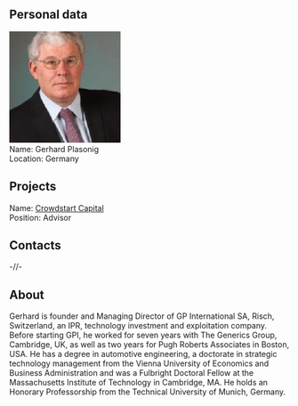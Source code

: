 ## Personal data
![gerhard plasonig photo](photo/gerhard_plasonig.jpg)  
Name:   Gerhard Plasonig  
Location: Germany  
## Projects 
Name: [Crowdstart Capital](../projects/crowdstart_capital.md)  
Position: Advisor   
## Contacts
-//-    
## About
Gerhard is founder and Managing Director of GP International SA, Risch, Switzerland, an IPR, technology investment and exploitation company. Before starting GPI, he worked for seven years with The Generics Group, Cambridge, UK, as well as two years for Pugh Roberts Associates in Boston, USA. He has a degree in automotive engineering, a doctorate in strategic technology management from the Vienna University of Economics and Business Administration and was a Fulbright Doctoral Fellow at the Massachusetts Institute of Technology in Cambridge, MA. He holds an Honorary Professorship from the Technical University of Munich, Germany.
